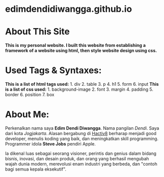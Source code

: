 # edimdendidiwangga.github.io
# About This Site
**This is my personal website. I built this website from establishing a framework of a website using html, then style website design using css.**
# Used Tags & Syntaxes:
**This is a list of html tags used:**
1\. div 2\. table 3\. p  4\. h1 5\. form 6\. input
**This is a list of css used:**
1\. background-image 2\. font 3\. margin 4\. padding 5\. border 6\. position 7\. box
# About Me:
Perkenalkan nama saya **Edim Dendi Diwangga**. Nama pangilan _Dendi_. Saya dari kota _Jogjakarta_. Alasan bergabung di [Hactiv8](hacktiv8.com) berharap menjadi good developer, menulis koding yang baik, dan meningkatkan skill programming. Programmer idola **Steve Jobs** pendiri Apple.

Ia dikenal luas sebagai seorang visioner, perintis dan genius dalam bidang bisnis, inovasi, dan desain produk, dan orang yang berhasil mengubah wajah dunia modern, merevolusi enam industri yang berbeda, dan "contoh bagi semua kepala eksekutif".
